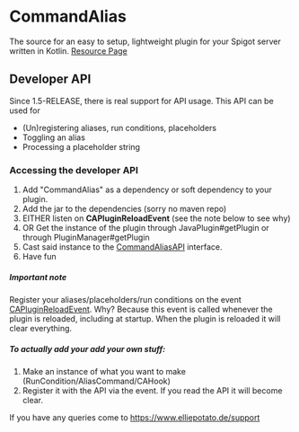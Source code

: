 # CommandAlias
The source for an easy to setup, lightweight plugin for your Spigot server written in Kotlin. [Resource Page](https://www.spigotmc.org/resources/commandalias.44362/)

## Developer API
Since 1.5-RELEASE, there is real support for API usage. This API can be used for
- (Un)registering aliases, run conditions, placeholders
- Toggling an alias
- Processing a placeholder string

### Accessing the developer API
1. Add "CommandAlias" as a dependency or soft dependency to your plugin. 
2. Add the jar to the dependencies (sorry no maven repo)
3. EITHER listen on **CAPluginReloadEvent** (see the note below to see why)
4. OR Get the instance of the plugin through JavaPlugin#getPlugin or through PluginManager#getPlugin 
5. Cast said instance to the 
[CommandAliasAPI](https://github.com/literallyEllie/CommandAlias/tree/master/src/main/kotlin/de/elliepotato/commandalias/CommandAliasAPI.kt) interface.
6. Have fun

##### Important note
Register your aliases/placeholders/run conditions on the event 
[CAPluginReloadEvent](https://github.com/literallyEllie/CommandAlias/tree/master/src/main/kotlin/de/elliepotato/commandalias/event/CAPluginReloadEvent.kt).
Why? Because this event is called whenever the plugin is reloaded, including at startup.
When the plugin is reloaded it will clear everything.

##### To actually add your add your own stuff:
1. Make an instance of what you want to make (RunCondition/AliasCommand/CAHook)
2. Register it with the API via the event. If you read the API it will become clear.

If you have any queries come to https://www.elliepotato.de/support
